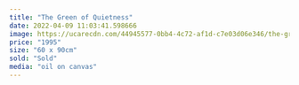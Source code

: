 ```yaml
---
title: "The Green of Quietness"
date: 2022-04-09 11:03:41.598666
image: https://ucarecdn.com/44945577-0bb4-4c72-af1d-c7e03d06e346/the-green-of-quietness.jpg
price: "1995"
size: "60 x 90cm"
sold: "Sold"
media: "oil on canvas"
---
```


